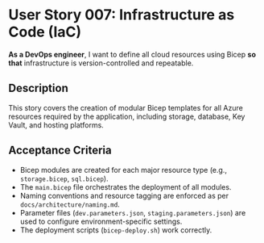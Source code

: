 # User Story 007: Infrastructure as Code (IaC)

**As a DevOps engineer**, I want to define all cloud resources using Bicep **so that** infrastructure is version-controlled and repeatable.

## Description
This story covers the creation of modular Bicep templates for all Azure resources required by the application, including storage, database, Key Vault, and hosting platforms.

## Acceptance Criteria
- Bicep modules are created for each major resource type (e.g., `storage.bicep`, `sql.bicep`).
- The `main.bicep` file orchestrates the deployment of all modules.
- Naming conventions and resource tagging are enforced as per `docs/architecture/naming.md`.
- Parameter files (`dev.parameters.json`, `staging.parameters.json`) are used to configure environment-specific settings.
- The deployment scripts (`bicep-deploy.sh`) work correctly.
